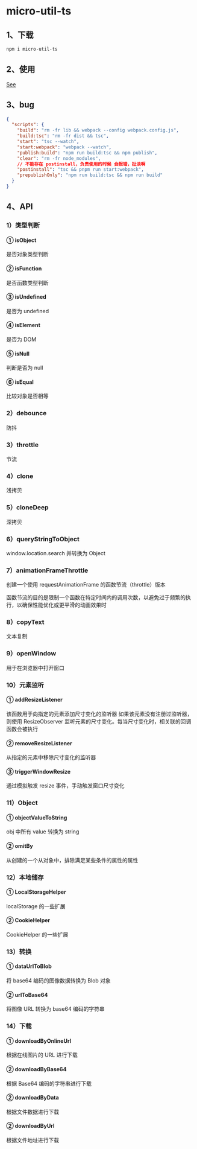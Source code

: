 # micro-util-ts

## 1、下载

```bash
npm i micro-util-ts
```

## 2、使用

[See](https://github.com/Not-have/micro-tools/tree/main/packages-utils/stories)

## 3、bug

```json
{
  "scripts": {
    "build": "rm -fr lib && webpack --config webpack.config.js",
    "build:tsc": "rm -fr dist && tsc",
    "start": "tsc --watch",
    "start:webpack": "webpack --watch",
    "publish:build": "npm run build:tsc && npm publish",
    "clear": "rm -fr node_modules",
    // 不能存在 postinstall，负责使用的时候 会报错，扯淡啊
    "postinstall": "tsc && pnpm run start:webpack",
    "prepublishOnly": "npm run build:tsc && npm run build"
  }
}
```

## 4、API

### 1）类型判断

#### ① isObject

是否对象类型判断

#### ② isFunction

是否函数类型判断

#### ③ isUndefined

是否为 undefined

#### ④ isElement

是否为 DOM

#### ⑤ isNull

判断是否为 null

#### ⑥ isEqual

比较对象是否相等

### 2）debounce

防抖

### 3）throttle

节流

### 4）clone

浅拷贝

### 5）cloneDeep

深拷贝

### 6）queryStringToObject

window.location.search 并转换为 Object

### 7）animationFrameThrottle

创建一个使用 requestAnimationFrame 的函数节流（throttle）版本

函数节流的目的是限制一个函数在特定时间内的调用次数，以避免过于频繁的执行，以确保性能优化或更平滑的动画效果时

### 8）copyText

文本复制

### 9）openWindow

用于在浏览器中打开窗口

### 10）元素监听

#### ① addResizeListener

该函数用于向指定的元素添加尺寸变化的监听器
如果该元素没有注册过监听器，则使用 ResizeObserver 监听元素的尺寸变化。每当尺寸变化时，相关联的回调函数会被执行

#### ② removeResizeListener

从指定的元素中移除尺寸变化的监听器

#### ③ triggerWindowResize

通过模拟触发 resize 事件，手动触发窗口尺寸变化

### 11）Object

#### ① objectValueToString

obj 中所有 value 转换为 string

#### ② omitBy

从创建的一个从对象中，排除满足某些条件的属性的属性

### 12）本地储存

#### ① LocalStorageHelper

localStorage 的一些扩展

#### ② CookieHelper

CookieHelper 的一些扩展

### 13）转换

#### ① dataUrlToBlob

将 base64 编码的图像数据转换为 Blob 对象

#### ② urlToBase64

将图像 URL 转换为 base64 编码的字符串

### 14）下载

#### ① downloadByOnlineUrl

根据在线图片的 URL 进行下载

#### ② downloadByBase64

根据 Base64 编码的字符串进行下载

#### ② downloadByData

根据文件数据进行下载

#### ② downloadByUrl

根据文件地址进行下载
